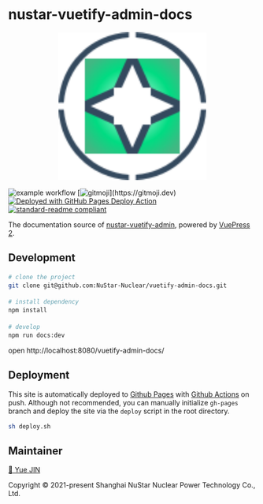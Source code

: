 # nustar-vuetify-admin-docs

<p align="center">
  <a href="https://www.nustarnuclear.com" target="blank">
    <img alt="Nustar Nuclear" src="docs/.vuepress/public/nustar-vue.svg" width=300px/>
  </a>
</p>

![example workflow](https://github.com/NuStar-Nuclear/vuetify-admin-docs/actions/workflows/main.yml/badge.svg)
[![gitmoji](https://img.shields.io/badge/gitmoji-%20😜%20😍-FFDD67.svg?)](https://gitmoji.dev)
[<img alt="Deployed with GitHub Pages Deploy Action" src="https://img.shields.io/badge/Deployed With-🚀GitHub Pages Deploy Action-%3CCOLOR%3E?color=0077b6">](https://github.com/JamesIves/github-pages-deploy-action)
[![standard-readme compliant](https://img.shields.io/badge/readme%20style-standard-brightgreen.svg)](https://github.com/RichardLitt/standard-readme)

The documentation source of [nustar-vuetify-admin](https://docs.nustarnuclear.com/vuetify-admin-docs), powered by [VuePress 2](https://github.com/vuejs/vuepress-next).

## Development

```bash
# clone the project
git clone git@github.com:NuStar-Nuclear/vuetify-admin-docs.git

# install dependency
npm install

# develop
npm run docs:dev
```

open http://localhost:8080/vuetify-admin-docs/

## Deployment

This site is automatically deployed to [Github Pages](https://pages.github.com/) with [Github Actions](https://github.com/features/actions) on push. Although not recommended, you can manually initialize `gh-pages` branch and deploy the site via the `deploy` script in the root directory.

```bash
sh deploy.sh
```

## Maintainer

[📧 Yue JIN](mailto:yjin@nustarnuclear.com)

Copyright © 2021-present Shanghai NuStar Nuclear Power Technology Co., Ltd.
